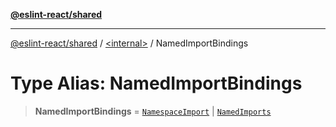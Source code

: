 [**@eslint-react/shared**](../../README.md)

***

[@eslint-react/shared](../../README.md) / [\<internal\>](../README.md) / NamedImportBindings

# Type Alias: NamedImportBindings

> **NamedImportBindings** = [`NamespaceImport`](../interfaces/NamespaceImport.md) \| [`NamedImports`](../interfaces/NamedImports.md)
